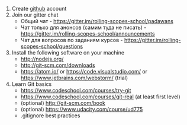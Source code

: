 1. Create [github](https://github.com/) account
2. Join our gitter chat
   - Общий чат - https://gitter.im/rolling-scopes-school/padawans
   - Чат только для анонсов (самим туда не писать) - https://gitter.im/rolling-scopes-school/announcements
   - Чат для вопросов по заданиям курсов - https://gitter.im/rolling-scopes-school/questions
3. Install the following software on your machine
   - http://nodejs.org/
   - http://git-scm.com/downloads
   - https://atom.io/ or https://code.visualstudio.com/ or https://www.jetbrains.com/webstorm/ (trial)
4. Learn Git basics
   - https://www.codeschool.com/courses/try-git
   - https://www.codeschool.com/courses/git-real (at least first level)
   - (optional) http://git-scm.com/book
   - (optional) https://www.udacity.com/course/ud775
   - .gitignore best practices

